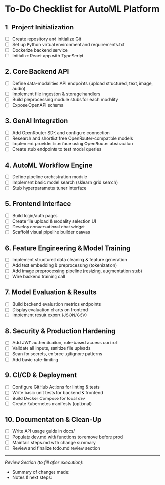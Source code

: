 # To-Do Checklist for AutoML Platform

## 1. Project Initialization
- [ ] Create repository and initialize Git
- [ ] Set up Python virtual environment and requirements.txt
- [ ] Dockerize backend service
- [ ] Initialize React app with TypeScript

## 2. Core Backend API
- [ ] Define data-modalities API endpoints (upload structured, text, image, audio)
- [ ] Implement file ingestion & storage handlers
- [ ] Build preprocessing module stubs for each modality
- [ ] Expose OpenAPI schema

## 3. GenAI Integration
- [ ] Add OpenRouter SDK and configure connection
- [ ] Research and shortlist free OpenRouter-compatible models
- [ ] Implement provider interface using OpenRouter abstraction
- [ ] Create stub endpoints to test model queries

## 4. AutoML Workflow Engine
- [ ] Define pipeline orchestration module
- [ ] Implement basic model search (sklearn grid search)
- [ ] Stub hyperparameter tuner interface

## 5. Frontend Interface
- [ ] Build login/auth pages
- [ ] Create file upload & modality selection UI
- [ ] Develop conversational chat widget
- [ ] Scaffold visual pipeline builder canvas

## 6. Feature Engineering & Model Training
- [ ] Implement structured data cleaning & feature generation
- [ ] Add text embedding & preprocessing (tokenization)
- [ ] Add image preprocessing pipeline (resizing, augmentation stub)
- [ ] Wire backend training call

## 7. Model Evaluation & Results
- [ ] Build backend evaluation metrics endpoints
- [ ] Display evaluation charts on frontend
- [ ] Implement result export (JSON/CSV)

## 8. Security & Production Hardening
- [ ] Add JWT authentication, role-based access control
- [ ] Validate all inputs, sanitize file uploads
- [ ] Scan for secrets, enforce .gitignore patterns
- [ ] Add basic rate-limiting

## 9. CI/CD & Deployment
- [ ] Configure GitHub Actions for linting & tests
- [ ] Write basic unit tests for backend & frontend
- [ ] Build Docker Compose for local dev
- [ ] Create Kubernetes manifests (optional)

## 10. Documentation & Clean-Up
- [ ] Write API usage guide in docs/
- [ ] Populate dev.md with functions to remove before prod
- [ ] Maintain steps.md with change summary
- [ ] Review and finalize todo.md review section

---
*Review Section (to fill after execution):*
- Summary of changes made:
- Notes & next steps:
